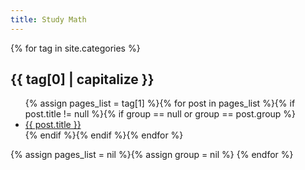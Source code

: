 ```yaml
---
title: Study Math
---
```


{% for tag in site.categories %} 
<h2 id="{{ tag[0] }}">{{ tag[0] | capitalize }}</h2>
<ul class="post-list">{% assign pages_list = tag[1] %}{% for post in pages_list %}{% if post.title != null %}{% if group == null or group == post.group %}
  <li><a href="{{ site.url }}{{ post.url }}">{{ post.title }}</a></li>
  {% endif %}{% endif %}{% endfor %}
  </ul>{% assign pages_list = nil %}{% assign group = nil %}
{% endfor %}
